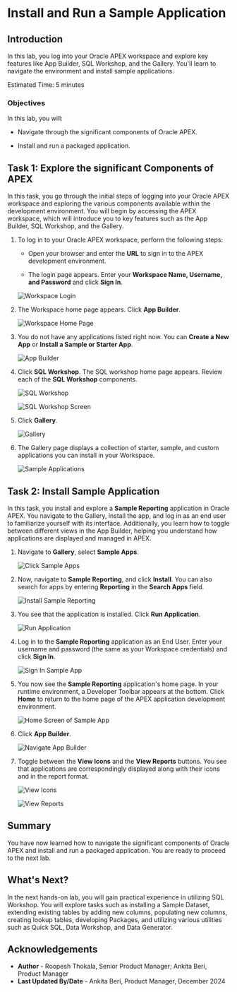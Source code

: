 # Install and Run a Sample Application

## Introduction

In this lab, you log into your Oracle APEX workspace and explore key features like App Builder, SQL Workshop, and the Gallery. You'll learn to navigate the environment and install sample applications.

Estimated Time: 5 minutes

### Objectives

In this lab, you will:

- Navigate through the significant components of Oracle APEX.

- Install and run a packaged application.

## Task 1: Explore the significant Components of APEX

In this task, you go through the initial steps of logging into your Oracle APEX workspace and exploring the various components available within the development environment. You will begin by accessing the APEX workspace, which will introduce you to key features such as the App Builder, SQL Workshop, and the Gallery.

1. To log in to your Oracle APEX workspace, perform the following steps:

    - Open your browser and enter the **URL** to sign in to the APEX development environment.

    - The login page appears. Enter your **Workspace Name, Username, and Password** and click **Sign In**.

   ![Workspace Login](images/login-to-workspace.png " ")

2. The Workspace home page appears. Click **App Builder**.

   ![Workspace Home Page](images/workspace-home-page.png " ")

3. You do not have any applications listed right now. You can **Create a New App** or **Install a Sample or Starter App**.

   ![App Builder](images/app-builder2.png " ")

4. Click **SQL Workshop**. The SQL workshop home page appears. Review each of the **SQL Workshop** components.

   ![SQL Workshop](images/sql-workshop.png " ")

   ![SQL Workshop Screen](images/sql-workshop1.png " ")

5. Click **Gallery**.

   ![Gallery](images/gallery.png " ")

6. The Gallery page displays a collection of starter, sample, and custom applications you can install in your Workspace.

   ![Sample Applications](images/gallery-page2.png " ")

## Task 2: Install Sample Application

In this task, you install and explore a **Sample Reporting** application in Oracle APEX. You navigate to the Gallery, install the app, and log in as an end user to familiarize yourself with its interface. Additionally, you learn how to toggle between different views in the App Builder, helping you understand how applications are displayed and managed in APEX.

1. Navigate to **Gallery**, select **Sample Apps**.

   ![Click Sample Apps](images/gallery-page3.png " ")

2. Now, navigate to **Sample Reporting**, and click **Install**. You can also search for apps by entering **Reporting** in the **Search Apps** field.

   ![Install Sample Reporting](images/install-sample-app.png " ")

3. You see that the application is installed. Click **Run Application**.

   ![Run Application](images/click-run-application.png " ")

4. Log in to the **Sample Reporting** application as an End User. Enter your username and password (the same as your Workspace credentials) and click **Sign In**.

   ![Sign In Sample App](images/log-in-to-the-app.png " ")

5. You now see the **Sample Reporting** application's home page. In your runtime environment, a Developer Toolbar appears at the bottom. Click **Home** to return to the home page of the APEX application development environment.

   ![Home Screen of Sample App](images/navigate-to-sample-reports.png " ")

6. Click **App Builder**.

   ![Navigate App Builder](images/navigate-to-app-builder1.png " ")

7. Toggle between the **View Icons** and the **View Reports** buttons. You see that applications are correspondingly displayed along with their icons and in the report format.

   ![View Icons](images/display-as-icons1.png " ")

   ![View Reports](images/display-as-report1.png " ")

## Summary

You have now learned how to navigate the significant components of Oracle APEX and install and run a packaged application. You are ready to proceed to the next lab.

## What's Next?

In the next hands-on lab, you will gain practical experience in utilizing SQL Workshop. You will explore tasks such as installing a Sample Dataset, extending existing table­s by adding new columns, populating new columns, creating lookup tables, developing Package­s, and utilizing various utilities such as Quick SQL, Data Workshop, and Data Generator.

## Acknowledgements

- **Author** - Roopesh Thokala, Senior Product Manager; Ankita Beri, Product Manager
- **Last Updated By/Date** - Ankita Beri, Product Manager, December 2024
